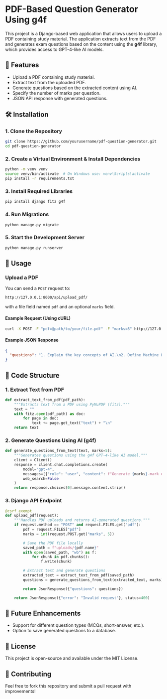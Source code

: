 # PDF-Based Question Generator Using g4f

This project is a Django-based web application that allows users to upload a PDF containing study material. The application extracts text from the PDF and generates exam questions based on the content using the **g4f** library, which provides access to GPT-4-like AI models.

## 📌 Features
- Upload a PDF containing study material.
- Extract text from the uploaded PDF.
- Generate questions based on the extracted content using AI.
- Specify the number of marks per question.
- JSON API response with generated questions.

## 🛠 Installation

### 1. Clone the Repository
```bash
git clone https://github.com/yourusername/pdf-question-generator.git
cd pdf-question-generator
```

### 2. Create a Virtual Environment & Install Dependencies
```bash
python -m venv venv
source venv/bin/activate  # On Windows use: venv\Scripts\activate
pip install -r requirements.txt
```

### 3. Install Required Libraries
```bash
pip install django fitz g4f
```

### 4. Run Migrations
```bash
python manage.py migrate
```

### 5. Start the Development Server
```bash
python manage.py runserver
```

## 🚀 Usage

### Upload a PDF
You can send a `POST` request to:
```
http://127.0.0.1:8000/api/upload_pdf/
```
with a file field named `pdf` and an optional `marks` field.

#### Example Request (Using cURL)
```bash
curl -X POST -F "pdf=@path/to/your/file.pdf" -F "marks=5" http://127.0.0.1:8000/api/upload_pdf/
```

#### Example JSON Response
```json
{
  "questions": "1. Explain the key concepts of AI.\n2. Define Machine Learning with examples."
}
```

## 📜 Code Structure

### 1. Extract Text from PDF
```python
def extract_text_from_pdf(pdf_path):
    """Extracts text from a PDF using PyMuPDF (fitz)."""
    text = ""
    with fitz.open(pdf_path) as doc:
        for page in doc:
            text += page.get_text("text") + "\n"
    return text
```

### 2. Generate Questions Using AI (g4f)
```python
def generate_questions_from_text(text, marks=5):
    """Generates questions using the g4f GPT-4-like AI model."""
    client = Client()
    response = client.chat.completions.create(
        model="gpt-4",
        messages=[{"role": "user", "content": f"Generate {marks}-mark questions from the following content:\n{text}"}],
        web_search=False
    )
    return response.choices[0].message.content.strip()
```

### 3. Django API Endpoint
```python
@csrf_exempt
def upload_pdf(request):
    """Handles PDF uploads and returns AI-generated questions."""
    if request.method == "POST" and request.FILES.get("pdf"):
        pdf = request.FILES["pdf"]
        marks = int(request.POST.get("marks", 5))

        # Save the PDF file locally
        saved_path = f"uploads/{pdf.name}"
        with open(saved_path, "wb") as f:
            for chunk in pdf.chunks():
                f.write(chunk)

        # Extract text and generate questions
        extracted_text = extract_text_from_pdf(saved_path)
        questions = generate_questions_from_text(extracted_text, marks)

        return JsonResponse({"questions": questions})

    return JsonResponse({"error": "Invalid request"}, status=400)
```

## 🎯 Future Enhancements
- Support for different question types (MCQs, short-answer, etc.).
- Option to save generated questions to a database.

## 📜 License
This project is open-source and available under the MIT License.

## 🤝 Contributing
Feel free to fork this repository and submit a pull request with improvements!

